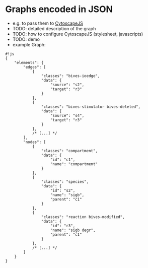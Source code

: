 Graphs encoded in JSON 
=======================
* e.g. to pass them to [CytoscapeJS](http://cytoscape.github.io/cytoscape.js/)
* TODO: detailed description of the graph
* TODO: how to configure CytoscapeJS (stylesheet, javascripts)
* TODO: demo
* example Graph:

```
#!js
{
	"elements": {
		"edges": [
			{
				"classes": "bives-ioedge",
				"data": {
					"source": "s2",
					"target": "r3"
				}
			},
			{
				"classes": "bives-stimulator bives-deleted",
				"data": {
					"source": "s4",
					"target": "r3"
				}
			},
			/* [...] */
		],
		"nodes": [
			{
				"classes": "compartment",
				"data": {
					"id": "c1",
					"name": "compartment"
				}
			},
			{
				"classes": "species",
				"data": {
					"id": "s2",
					"name": "sigb",
					"parent": "c1"
				}
			},
			{
				"classes": "reaction bives-modified",
				"data": {
					"id": "r3",
					"name": "sigb degr",
					"parent": "c1"
				}
			},
			/* [...] */
		]
	}
}
```